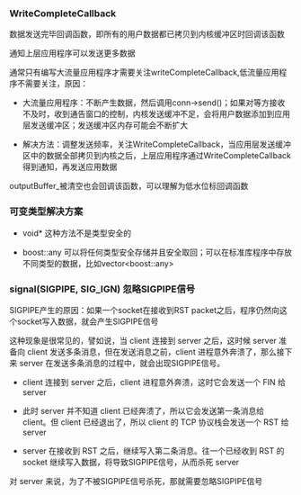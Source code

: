 ### WriteCompleteCallback

数据发送完毕回调函数，即所有的用户数据都已拷贝到内核缓冲区时回调该函数

通知上层应用程序可以发送更多数据

通常只有编写大流量应用程序才需要关注writeCompleteCallback,低流量应用程序不需要关注，原因：

* 大流量应用程序：不断产生数据，然后调用conn->send()；如果对等方接收不及时，收到通告窗口的控制，内核发送缓冲不足，会将用户数据添加到应用层发送缓冲区；发送缓冲区内存可能会不断扩大

* 解决方法：调整发送频率，关注WriteCompleteCallback，当应用层发送缓冲区中的数据全部拷贝到内核之后，上层应用程序通过WriteCompleteCallback得到通知，再发送应用数据

outputBuffer_被清空也会回调该函数，可以理解为低水位标回调函数

### 可变类型解决方案

* void* 这种方法不是类型安全的

* boost::any 可以将任何类型安全存储并且安全取回；可以在标准库程序中存放不同类型的数据，比如vector&lt;boost::any&gt;

### signal(SIGPIPE, SIG_IGN) 忽略SIGPIPE信号

SIGPIPE产生的原因：如果一个socket在接收到RST packet之后，程序仍然向这个socket写入数据，就会产生SIGPIPE信号

这种现象是很常见的，譬如说，当 client 连接到 server 之后，这时候 server 准备向 client 发送多条消息，但在发送消息之前，client 进程意外奔溃了，那么接下来 server 在发送多条消息的过程中，就会出现SIGPIPE信号。

* client 连接到 server 之后，client 进程意外奔溃，这时它会发送一个 FIN 给 server

* 此时 server 并不知道 client 已经奔溃了，所以它会发送第一条消息给 client。但 client 已经退出了，所以 client 的 TCP 协议栈会发送一个 RST 给 server

* server 在接收到 RST 之后，继续写入第二条消息。往一个已经收到 RST 的 socket 继续写入数据，将导致SIGPIPE信号，从而杀死 server

对 server 来说，为了不被SIGPIPE信号杀死，那就需要忽略SIGPIPE信号

